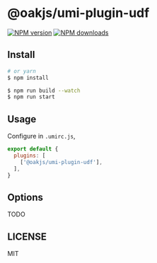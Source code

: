 # @oakjs/umi-plugin-udf

[![NPM version](https://img.shields.io/npm/v/@oakjs/umi-plugin-udf.svg?style=flat)](https://npmjs.org/package/@oakjs/umi-plugin-udf)
[![NPM downloads](http://img.shields.io/npm/dm/@oakjs/umi-plugin-udf.svg?style=flat)](https://npmjs.org/package/@oakjs/umi-plugin-udf)



## Install

```bash
# or yarn
$ npm install
```

```bash
$ npm run build --watch
$ npm run start
```

## Usage

Configure in `.umirc.js`,

```js
export default {
  plugins: [
    ['@oakjs/umi-plugin-udf'],
  ],
}
```

## Options

TODO

## LICENSE

MIT
